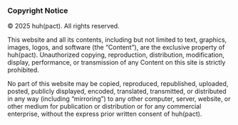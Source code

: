 ### Copyright Notice

© 2025 huh(pact). All rights reserved.

This website and all its contents, including but not limited to text, graphics, images, logos, and software (the “Content”), are the exclusive property of huh(pact). Unauthorized copying, reproduction, distribution, modification, display, performance, or transmission of any Content on this site is strictly prohibited.

No part of this website may be copied, reproduced, republished, uploaded, posted, publicly displayed, encoded, translated, transmitted, or distributed in any way (including “mirroring”) to any other computer, server, website, or other medium for publication or distribution or for any commercial enterprise, without the express prior written consent of huh(pact).
